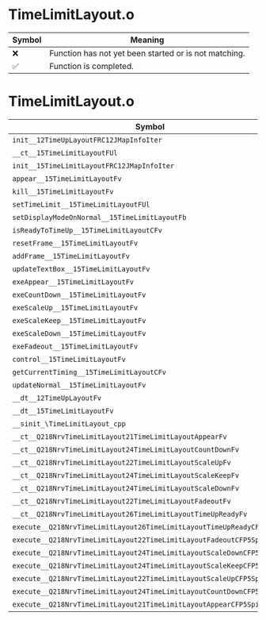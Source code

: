 # TimeLimitLayout.o
| Symbol | Meaning 
| ------------- | ------------- 
| :x: | Function has not yet been started or is not matching. 
| :white_check_mark: | Function is completed. 


# TimeLimitLayout.o
| Symbol | Decompiled? |
| ------------- | ------------- |
| `init__12TimeUpLayoutFRC12JMapInfoIter` | :x: |
| `__ct__15TimeLimitLayoutFUl` | :x: |
| `init__15TimeLimitLayoutFRC12JMapInfoIter` | :x: |
| `appear__15TimeLimitLayoutFv` | :x: |
| `kill__15TimeLimitLayoutFv` | :x: |
| `setTimeLimit__15TimeLimitLayoutFUl` | :x: |
| `setDisplayModeOnNormal__15TimeLimitLayoutFb` | :x: |
| `isReadyToTimeUp__15TimeLimitLayoutCFv` | :x: |
| `resetFrame__15TimeLimitLayoutFv` | :x: |
| `addFrame__15TimeLimitLayoutFv` | :x: |
| `updateTextBox__15TimeLimitLayoutFv` | :x: |
| `exeAppear__15TimeLimitLayoutFv` | :x: |
| `exeCountDown__15TimeLimitLayoutFv` | :x: |
| `exeScaleUp__15TimeLimitLayoutFv` | :x: |
| `exeScaleKeep__15TimeLimitLayoutFv` | :x: |
| `exeScaleDown__15TimeLimitLayoutFv` | :x: |
| `exeFadeout__15TimeLimitLayoutFv` | :x: |
| `control__15TimeLimitLayoutFv` | :x: |
| `getCurrentTiming__15TimeLimitLayoutCFv` | :x: |
| `updateNormal__15TimeLimitLayoutFv` | :x: |
| `__dt__12TimeUpLayoutFv` | :x: |
| `__dt__15TimeLimitLayoutFv` | :x: |
| `__sinit_\TimeLimitLayout_cpp` | :x: |
| `__ct__Q218NrvTimeLimitLayout21TimeLimitLayoutAppearFv` | :x: |
| `__ct__Q218NrvTimeLimitLayout24TimeLimitLayoutCountDownFv` | :x: |
| `__ct__Q218NrvTimeLimitLayout22TimeLimitLayoutScaleUpFv` | :x: |
| `__ct__Q218NrvTimeLimitLayout24TimeLimitLayoutScaleKeepFv` | :x: |
| `__ct__Q218NrvTimeLimitLayout24TimeLimitLayoutScaleDownFv` | :x: |
| `__ct__Q218NrvTimeLimitLayout22TimeLimitLayoutFadeoutFv` | :x: |
| `__ct__Q218NrvTimeLimitLayout26TimeLimitLayoutTimeUpReadyFv` | :x: |
| `execute__Q218NrvTimeLimitLayout26TimeLimitLayoutTimeUpReadyCFP5Spine` | :x: |
| `execute__Q218NrvTimeLimitLayout22TimeLimitLayoutFadeoutCFP5Spine` | :x: |
| `execute__Q218NrvTimeLimitLayout24TimeLimitLayoutScaleDownCFP5Spine` | :x: |
| `execute__Q218NrvTimeLimitLayout24TimeLimitLayoutScaleKeepCFP5Spine` | :x: |
| `execute__Q218NrvTimeLimitLayout22TimeLimitLayoutScaleUpCFP5Spine` | :x: |
| `execute__Q218NrvTimeLimitLayout24TimeLimitLayoutCountDownCFP5Spine` | :x: |
| `execute__Q218NrvTimeLimitLayout21TimeLimitLayoutAppearCFP5Spine` | :x: |
